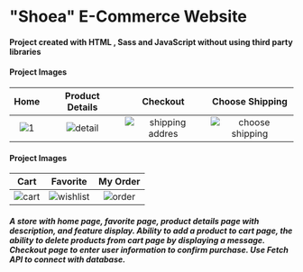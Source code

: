 # "Shoea" E-Commerce Website
####  Project created with HTML , Sass and JavaScript without using third party libraries

#### Project Images

| Home     | Product Details      | Checkout  | Choose Shipping |
| :---:    |   :---:              | :---:     |  :---: |
| ![1](https://github.com/shi-najafi88/shoes_store/assets/113782959/6de73f47-aed0-4dbe-a8e7-5e593d313257) | ![detail](https://github.com/shi-najafi88/shoes_store/assets/113782959/fbd2f132-decc-4831-8b29-120b5d2458bd)| ![shipping addres](https://github.com/shi-najafi88/shoes_store/assets/113782959/bdcd231c-9e59-4368-84c8-e35afab59ba5) | ![choose shipping](https://github.com/shi-najafi88/shoes_store/assets/113782959/1eb2ac80-89a6-4e0f-a5a4-7c08a35522ed)

#### Project Images
| Cart     | Favorite  | My Order  |
| :---:    | :---:  | :---:     |
| ![cart](https://github.com/shi-najafi88/shoes_store/assets/113782959/c64789cb-b921-4bc4-8386-817f29f50be2) | ![wishlist](https://github.com/shi-najafi88/shoes_store/assets/113782959/683c7bbb-29bb-4dfc-858a-0af3eff7c1c4) | ![order](https://github.com/shi-najafi88/shoes_store/assets/113782959/60e9a3ba-5233-4938-89a7-6a49f3902067)

##### A store with home page, favorite page, product details page with description, and feature display. Ability to add a product to cart page, the ability to delete products from cart page by displaying a message. Checkout page to enter user information to confirm purchase. Use Fetch API to connect with database.
